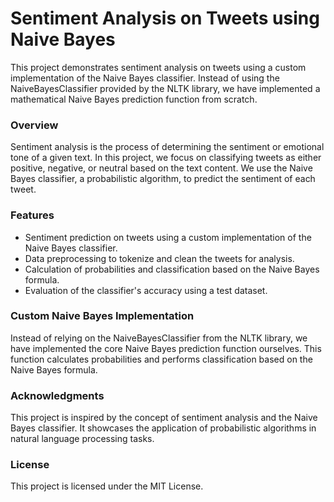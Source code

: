 
# Sentiment Analysis on Tweets using Naive Bayes
This project demonstrates sentiment analysis on tweets using a custom implementation of the Naive Bayes classifier. Instead of using the NaiveBayesClassifier provided by the NLTK library, we have implemented a mathematical Naive Bayes prediction function from scratch.

### Overview
Sentiment analysis is the process of determining the sentiment or emotional tone of a given text. In this project, we focus on classifying tweets as either positive, negative, or neutral based on the text content. We use the Naive Bayes classifier, a probabilistic algorithm, to predict the sentiment of each tweet.

### Features
* Sentiment prediction on tweets using a custom implementation of the Naive Bayes classifier.
* Data preprocessing to tokenize and clean the tweets for analysis.
* Calculation of probabilities and classification based on the Naive Bayes formula.
* Evaluation of the classifier's accuracy using a test dataset.

### Custom Naive Bayes Implementation
Instead of relying on the NaiveBayesClassifier from the NLTK library, we have implemented the core Naive Bayes prediction function ourselves. This function calculates probabilities and performs classification based on the Naive Bayes formula.

### Acknowledgments
This project is inspired by the concept of sentiment analysis and the Naive Bayes classifier. It showcases the application of probabilistic algorithms in natural language processing tasks.

### License
This project is licensed under the MIT License.
